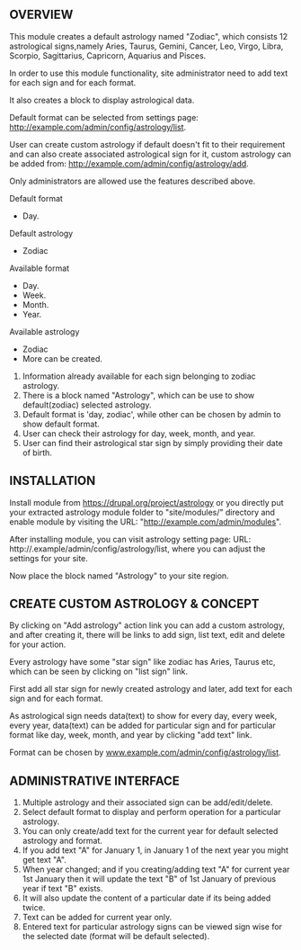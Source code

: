 OVERVIEW
--------

This module creates a default astrology named "Zodiac", which consists 12 
astrological signs,namely Aries, Taurus, Gemini, Cancer, Leo, Virgo, Libra,
 Scorpio, Sagittarius, Capricorn, Aquarius and Pisces.

In order to use this module functionality, site administrator need to add text
for each sign and for each format.


It also creates a block to display astrological data.

Default format can be selected from settings page:
http://example.com/admin/config/astrology/list.

User can create custom astrology if default doesn't fit to their requirement and
can also create associated astrological sign for it,
custom astrology can be added from:
http://example.com/admin/config/astrology/add.

Only administrators are allowed use the features described above.

 Default format			 
 * Day.
 
 Default astrology               
 * Zodiac


 Available format
 * Day.
 * Week.
 * Month.
 * Year.

 Available astrology
 * Zodiac
 * More can be created.
 
 1. Information already available for each sign belonging to zodiac astrology.
 2. There is a block named "Astrology", which can be use to show default(zodiac)
  selected astrology.
 3. Default format is 'day, zodiac', while other can be chosen by admin to show
  default format.
 4. User can check their astrology for day, week, month, and year.
 5. User can find their astrological star sign by simply providing their 
 date of birth.

INSTALLATION
------------

Install module from https://drupal.org/project/astrology or
you directly put your extracted astrology module folder to
"site/modules/" directory and enable module by visiting the URL:
"http://example.com/admin/modules".

After installing module, you can visit astrology setting page:
URL: http://.example/admin/config/astrology/list,
where you can adjust the settings for your site.

Now place the block named "Astrology" to your site region.

CREATE CUSTOM ASTROLOGY  & CONCEPT
----------------------------------
By clicking on "Add astrology" action link you can add a custom astrology, and
after creating it, there will be links to  add sign, list text, edit and delete
for your action. 

Every astrology have some "star sign" like zodiac has Aries, Taurus etc, which 
can be seen by clicking on "list sign" link.

First add all star sign for newly created astrology and later, add text for each
sign and for each format.

As astrological sign needs data(text) to show for every day, every week, every 
year, data(text) can be added for particular sign and for particular format like
day, week, month, and year by clicking "add text" link.

Format can be chosen by www.example.com/admin/config/astrology/list.


ADMINISTRATIVE INTERFACE
------------------------

 1. Multiple astrology and their associated sign can be add/edit/delete.
 2. Select default format to display and perform operation for a particular
    astrology.
 3. You can only create/add text for the current year for default selected
    astrology and format.
 4. If you add text "A" for January 1, in January 1 of the next year you might
    get text "A".
 5. When year changed; and if you creating/adding text "A" for current year 1st
    January then it will update the text "B"  of 1st January of previous year if 
    text "B" exists.
 6. It will also update the content of a particular date if its being added
    twice.
 7. Text can be added for current year only.
 8. Entered text for particular astrology signs can be viewed sign wise
    for the selected date (format will be default selected).